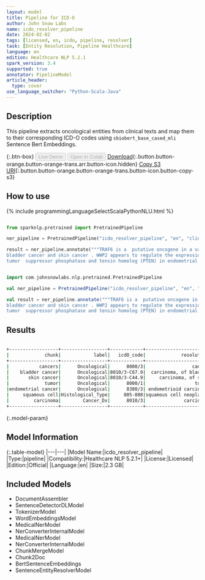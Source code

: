 ```yaml
---
layout: model
title: Pipeline for ICD-O
author: John Snow Labs
name: icdo_resolver_pipeline
date: 2024-02-02
tags: [licensed, en, icdo, pipeline, resolver]
task: [Entity Resolution, Pipeline Healthcare]
language: en
edition: Healthcare NLP 5.2.1
spark_version: 3.4
supported: true
annotator: PipelineModel
article_header:
  type: cover
use_language_switcher: "Python-Scala-Java"
---
```


## Description

This pipeline extracts oncological entities from clinical texts and map them to their corresponding ICD-O codes using `sbiobert_base_cased_mli` Sentence Bert Embeddings.

{:.btn-box}
<button class="button button-orange" disabled>Live Demo</button>
<button class="button button-orange" disabled>Open in Colab</button>
[Download](https://s3.amazonaws.com/auxdata.johnsnowlabs.com/clinical/models/icdo_resolver_pipeline_en_5.2.1_3.4_1706887384588.zip){:.button.button-orange.button-orange-trans.arr.button-icon.hidden}
[Copy S3 URI](s3://auxdata.johnsnowlabs.com/clinical/models/icdo_resolver_pipeline_en_5.2.1_3.4_1706887384588.zip){:.button.button-orange.button-orange-trans.button-icon.button-copy-s3}

## How to use



<div class="tabs-box" markdown="1">
{% include programmingLanguageSelectScalaPythonNLU.html %}
  
```python

from sparknlp.pretrained import PretrainedPipeline

ner_pipeline = PretrainedPipeline("icdo_resolver_pipeline", "en", "clinical/models")

result = ner_pipeline.annotate("""TRAF6 is a  putative oncogene in a variety of cancers  including
bladder cancer and skin cancer . WWP2 appears to regulate the expression of the well characterized
tumor  suppressor phosphatase and tensin homolog (PTEN) in endometrial cancer and squamous cell carcinoma.""")

```
```scala

import com.johnsnowlabs.nlp.pretrained.PretrainedPipeline

val ner_pipeline = PretrainedPipeline("icdo_resolver_pipeline", "en", "clinical/models")

val result = ner_pipeline.annotate("""TRAF6 is a  putative oncogene in a variety of cancers  including
bladder cancer and skin cancer . WWP2 appears to regulate the expression of the well characterized
tumor  suppressor phosphatase and tensin homolog (PTEN) in endometrial cancer and squamous cell carcinoma.""")

```
</div>

## Results

```bash

+------------------+-----------------+------------+-----------------------+----------------------------------------------------------------------+----------------------------------------------------------------------+
|             chunk|            label|   icdO_code|             resolution|                                                             all_codes|                                                       all_resolutions|
+------------------+-----------------+------------+-----------------------+----------------------------------------------------------------------+----------------------------------------------------------------------+
|           cancers|      Oncological|      8000/3|                 cancer|8000/3:::8010/3:::8010/9:::800:::8420/3:::8140/3:::8010/3-C76.0:::8...|cancer:::carcinoma:::carcinomatosis:::neoplasms:::ceruminous carcin...|
|    bladder cancer|      Oncological|8010/3-C67.9|  carcinoma, of bladder|8010/3-C67.9:::8010/3-C67.5:::8230/3-C67.9:::8140/3-C67.9:::8441/3-...|carcinoma, of bladder:::carcinoma, of bladder neck:::solid carcinom...|
|       skin cancer|      Oncological|8010/3-C44.9|     carcinoma, of skin|8010/3-C44.9:::8010/9-C44.9:::8070/3-C44.9:::8140/3-C44.9:::8980/3-...|carcinoma, of skin:::carcinomatosis of skin:::squamous cell carcino...|
|             tumor|      Oncological|      8000/1|                  tumor|8000/1:::8040/1:::8001/1:::9365/3:::8000/6:::8103/0:::9364/3:::8940...|tumor:::tumorlet:::tumor cells:::askin tumor:::tumor, secondary:::p...|
|endometrial cancer|      Oncological|      8380/3| endometrioid carcinoma|8380/3:::8010/3-C54.1:::8380/3-C57.9:::8575/3-C54.1:::8560/3-C54.1:...|endometrioid carcinoma:::carcinoma, of endometrium:::endometrioid a...|
|     squamous cell|Histological_Type|     805-808|squamous cell neoplasms|805-808:::8070/3:::C08.1:::C32.2:::9084/0:::C09.1:::8075/3:::C44.0:...|squamous cell neoplasms:::squamous carcinoma:::sublingual gland:::s...|
|         carcinoma|        Cancer_Dx|      8010/3|              carcinoma|8010/3:::8010/9:::8420/3:::8480/3:::8240/3:::8550/3:::8140/3:::8010...|carcinoma:::carcinomatosis:::ceruminous carcinoma:::mucous carcinom...|
+------------------+-----------------+------------+-----------------------+----------------------------------------------------------------------+----------------------------------------------------------------------+


```

{:.model-param}
## Model Information

{:.table-model}
|---|---|
|Model Name:|icdo_resolver_pipeline|
|Type:|pipeline|
|Compatibility:|Healthcare NLP 5.2.1+|
|License:|Licensed|
|Edition:|Official|
|Language:|en|
|Size:|2.3 GB|

## Included Models

- DocumentAssembler
- SentenceDetectorDLModel
- TokenizerModel
- WordEmbeddingsModel
- MedicalNerModel
- NerConverterInternalModel
- MedicalNerModel
- NerConverterInternalModel
- ChunkMergeModel
- Chunk2Doc
- BertSentenceEmbeddings
- SentenceEntityResolverModel
